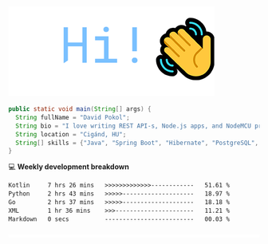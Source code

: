 ![Hi!](assets/images/hi.png)

```java
public static void main(String[] args) {
  String fullName = "David Pokol";
  String bio = "I love writing REST API-s, Node.js apps, and NodeMCU programs";
  String location = "Cigánd, HU";
  String[] skills = {"Java", "Spring Boot", "Hibernate", "PostgreSQL", "Git"};
}
```

💻 **Weekly development breakdown**
<!--START_SECTION:waka-->

```txt
Kotlin     7 hrs 26 mins   >>>>>>>>>>>>>------------   51.61 %
Python     2 hrs 43 mins   >>>>>--------------------   18.97 %
Go         2 hrs 37 mins   >>>>>--------------------   18.18 %
XML        1 hr 36 mins    >>>----------------------   11.21 %
Markdown   0 secs          -------------------------   00.03 %
```

<!--END_SECTION:waka-->

![footer](assets/images/footer.png)
